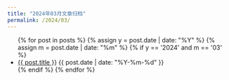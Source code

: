 ```yaml
---
title: "2024年03月文章归档"
permalink: /2024/03/
---
```


<ul>
{% for post in posts %}
  {% assign y = post.date | date: "%Y" %}
  {% assign m = post.date | date: "%m" %}
  {% if y == '2024' and m == '03' %}
  <li>
    <a href="{{ post.url }}">{{ post.title }}</a>
    <span>{{ post.date | date: "%Y-%m-%d" }}</span>
  </li>
  {% endif %}
{% endfor %}
</ul>
